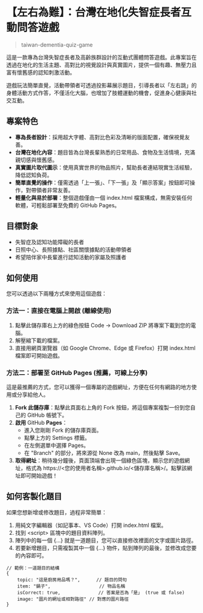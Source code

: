# **【左右為難】：台灣在地化失智症長者互動問答遊戲**

> taiwan-dementia-quiz-game

這是一款專為台灣失智症長者及高齡族群設計的互動式團體問答遊戲。此專案旨在透過在地化的生活主題、高對比的視覺設計與真實圖片，提供一個有趣、無壓力且富有懷舊感的認知刺激活動。

遊戲玩法簡單直覺，活動帶領者可透過投影幕展示題目，引導長者以「左右跳」的身體活動方式作答，不僅活化大腦，也增加了肢體運動的機會，促進身心健康與社交互動。

## **專案特色**

* **專為長者設計**：採用超大字體、高對比色彩及清晰的版面配置，確保視覺友善。  
* **台灣在地化內容**：題目皆為台灣長輩熟悉的日常用品、食物及生活情境，充滿親切感與懷舊感。  
* **真實圖片取代圖示**：使用真實世界的物品照片，幫助長者連結現實生活經驗，降低認知負荷。  
* **簡單直覺的操作**：僅需透過「上一張」、「下一張」及「顯示答案」按鈕即可操作，對帶領者非常友善。  
* **輕量化與易於部署**：整個遊戲僅由一個 index.html 檔案構成，無需安裝任何軟體，可輕鬆部署至免費的 GitHub Pages。

## **目標對象**

* 失智症及認知功能障礙的長者  
* 日照中心、長照據點、社區關懷據點的活動帶領者  
* 希望陪伴家中長輩進行認知活動的家屬及照護者

## **如何使用**

您可以透過以下兩種方式來使用這個遊戲：

### **方法一：直接在電腦上開啟 (離線使用)**

1. 點擊此儲存庫右上方的綠色按鈕 Code \-\> Download ZIP 將專案下載到您的電腦。  
2. 解壓縮下載的檔案。  
3. 直接用網頁瀏覽器（如 Google Chrome、Edge 或 Firefox）打開 index.html 檔案即可開始遊戲。

### **方法二：部署至 GitHub Pages (推薦，可線上分享)**

這是最推薦的方式，您可以獲得一個專屬的遊戲網址，方便在任何有網路的地方使用或分享給他人。

1. **Fork 此儲存庫**：點擊此頁面右上角的 Fork 按鈕，將這個專案複製一份到您自己的 GitHub 帳號下。  
2. **啟用** GitHub **Pages**：  
   * 進入您剛剛 Fork 的儲存庫頁面。  
   * 點擊上方的 Settings 標籤。  
   * 在左側選單中選擇 Pages。  
   * 在 "Branch" 的部分，將來源從 None 改為 main，然後點擊 Save。  
3. **取得網址**：稍待幾分鐘後，頁面頂端會出現一個綠色區塊，顯示您的遊戲網址，格式為 https://\<您的使用者名稱\>.github.io/\<儲存庫名稱\>/。點擊該網址即可開始遊戲！

## **如何客製化題目**

如果您想新增或修改題目，過程非常簡單：

1. 用純文字編輯器（如記事本、VS Code）打開 index.html 檔案。  
2. 找到 \<script\> 區塊中的題目資料陣列。  
3. 陣列中的每一個 {...} 就是一道題目，您可以直接修改裡面的文字或圖片路徑。  
4. 若要新增題目，只需複製其中一個 {...} 物件，貼到陣列的最後，並修改成您要的內容即可。

```
// 範例：一道題目的結構
{   
    topic: "這是廚房用品嗎？",      // 題目的問句  
    item: "鍋子",                  // 物品名稱  
    isCorrect: true,              // 答案是否為「是」 (true 或 false)  
    image: "圖片的網址或相對路徑" // 對應的圖片路徑  
}
```
